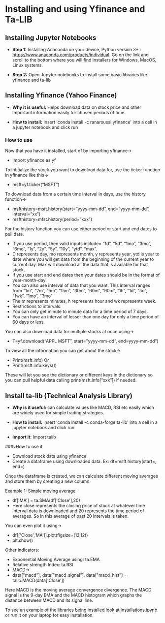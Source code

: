 # Installing and using Yfinance and Ta-LIB

## Installing Jupyter Notebooks
* **Step 1:** Installing Anaconda on your device, Python version 3+ : https://www.anaconda.com/products/individual. Go on the link and scroll to the bottom where you will find installers for Windows, MacOS, Linux systems. 

* **Step 2:** Open Jupyter notebooks to install some basic libraries like yfinance and ta-lib
<h2>

## Installing Yfinance (Yahoo Finance)

* **Why it is useful:** Helps download data on stock price and other important information easily for chosen periods of time.

* **How to install:** Insert 'conda install -c ranaroussi yfinance' into a cell in a jupyter notebook and click run 

### How to use

Now that you have it installed, start of by importing yfinance->

*	Import yfinance as yf

To intitialize the stock you want to download data for, use the ticker function in yfinance like this->

*	msft=yf.ticker(“MSFT”)

To download data from a certain time interval in days, use the history function->
*	msfthistory=msft.history(start=”yyyy-mm-dd”, end=”yyyy-mm-dd”, interval=”xx”)
*	msfthistory=mfst.history(period=”xxx”)

For the history function you can use either period or start and end dates to pull data.
*	If you use period, then valid inputs include= “1d”, “5d”, “1mo”, “3mo”, “6mo”, “1y”, “2y”, “5y”, “10y”, “ytd”, “max”. 
*	D represents day, mo represents month, y represents year, ytd is year to date where you will get data from the beginning of the current year to current day. Max will download all the data that is available for that stock. 
*	If you use start and end dates then your dates should be in the format of year-month-day
*	You can also use interval of data that you want. This interval ranges from “1m”, “2m”, “5m”, “15m”, “30m”, “60m”, “90m”, “1h”, “1d”, “5d”, “1wk”, “1mo”, “3mo”
*	The m represents minutes, h represents hour and wk represents week. 
*	Restrictions to intervals:
*	You can only get minute to minute data for a time period of 7 days.
*	You can have an interval of lesser than one day for only a time period of 60 days or less. 

You can also download data for multiple stocks at once using->
*	T=yf.download(“APPL MSFT”, start=”yyyy-mm-dd”, end=yyyy-mm-dd”)

To view all the information you can get about the stock->

*	Print(msft.info) 
Or 
* Print(msft.info.keys())

These will let you see the dictionary or different keys in the dictionary so you can pull helpful data calling print(msft.info[“xxx”]) if needed. 
<h2>
  
## Install ta-lib (Technical Analysis Library)

* **Why is it useful:** can calculate values like MACD, RSI etc easily which are widely used for simple trading strategies. 

* **How to install:**  insert 'conda install -c conda-forge ta-lib' into a cell in a jupyter notebook and click run

* **Import it:** Import talib

###vHow to use it
*	Download stock data using yfinance
* Create a dataframe using downloaded data. Ex: df=msft.history(start=, end=)

Once the dataframe is created, we can calculate different moving averages and store them by creating a new column. 

Example 1: Simple moving average 
*	df['MA'] = ta.SMA(df['Close'],20)
* Here close represents the closing price of stock at whatever time interval data is downloaded and 20 represents the time period of averages. So in this average of
past 20 intervals is taken. 


You can even plot it using->
*	df[['Close','MA']].plot(figsize=(12,12)) 
*	plt.show()

Other indicators:
*	Exponential Moving Average using: ta.EMA 
*	Relative strength Index: ta.RSI
*	MACD->
*	data["macd"], data["macd_signal"], data["macd_hist"] = talib.MACD(data['Close'])

Here MACD is the moving average convergence divergence. The MACD signal is the 9-day EMA and the MACD histogram which graphs the distance between MACD and its signal line. 

To see an example of the libraries being installed look at installations.ipynb or run it on your laptop for easy installation.
<h2>
<h1>
